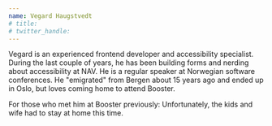 ```yaml
---
name: Vegard Haugstvedt
# title: 
# twitter_handle: 
---
```

Vegard is an experienced frontend developer and accessibility specialist. During the last couple of years, he has been building forms and nerding about accessibility at NAV. He is a regular speaker at Norwegian software conferences. He "emigrated" from Bergen about 15 years ago and ended up in Oslo, but loves coming home to attend Booster.

For those who met him at Booster previously: Unfortunately, the kids and wife had to stay at home this time.
